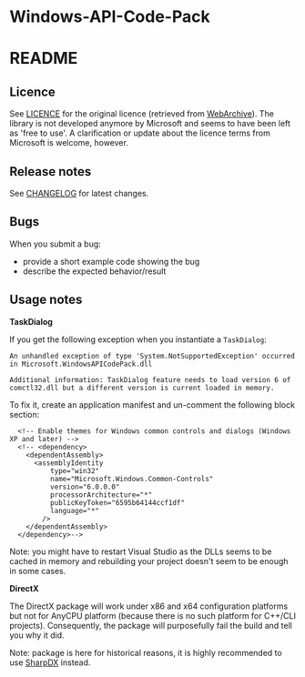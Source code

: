 Windows-API-Code-Pack
=====================

README
======

Licence
-------

See [LICENCE](https://github.com/pierresprim/Windows-API-Code-Pack/blob/master/LICENCE) for the original licence (retrieved from [WebArchive](http://web.archive.org/web/20130717101016/http://archive.msdn.microsoft.com/WindowsAPICodePack/Project/License.aspx)). The library is not developed anymore by Microsoft and seems to have been left as 'free to use'. A clarification or update about the licence terms from Microsoft is welcome, however.
 
Release notes
-------------

See [CHANGELOG](https://github.com/pierresprim/Windows-API-Code-Pack-1.1/blob/master/CHANGELOG) for latest changes.

Bugs
----

When you submit a bug:

 - provide a short example code showing the bug
 - describe the expected behavior/result

Usage notes
-----------

**TaskDialog**

If you get the following exception when you instantiate a `TaskDialog`:

```
An unhandled exception of type 'System.NotSupportedException' occurred in Microsoft.WindowsAPICodePack.dll

Additional information: TaskDialog feature needs to load version 6 of comctl32.dll but a different version is current loaded in memory.
```

To fix it, create an application manifest and un-comment the following block section:

```
  <!-- Enable themes for Windows common controls and dialogs (Windows XP and later) -->
  <!-- <dependency>
    <dependentAssembly>
      <assemblyIdentity
          type="win32"
          name="Microsoft.Windows.Common-Controls"
          version="6.0.0.0"
          processorArchitecture="*"
          publicKeyToken="6595b64144ccf1df"
          language="*"
        />
    </dependentAssembly>
  </dependency>-->
```

Note: you might have to restart Visual Studio as the DLLs seems to be cached in memory and rebuilding your project doesn't seem to be enough in some cases.

**DirectX**

The DirectX package will work under x86 and x64 configuration platforms but not for AnyCPU platform (because there is no such platform for C++/CLI projects). Consequently, the package will purposefully fail the build and tell you why it did.

Note: package is here for historical reasons, it is highly recommended to use [SharpDX](http://sharpdx.org/) instead.
